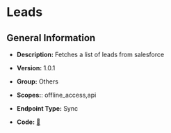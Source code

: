 # Leads

## General Information

- **Description:** Fetches a list of leads from salesforce

- **Version:** 1.0.1
- **Group:** Others
- **Scopes:**: offline_access,api
- **Endpoint Type:** Sync
- **Code:** [🔗](https://github.com/NangoHQ/integration-templates/tree/main/integrations/salesforce-sandbox/syncs/leads.ts)
